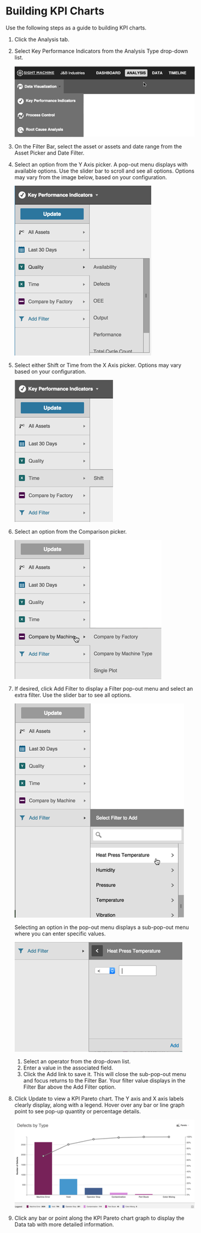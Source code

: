# Building KPI Charts

 Use the following steps as a guide to building KPI charts.
 
 1. Click the Analysis tab.
 2. Select Key Performance Indicators from the Analysis Type drop-down list.

    ![](analysisTabTopOptionsE.png)

 3. On the Filter Bar, select the asset or assets and date range from the Asset Picker and Date Filter.
 4. Select an option from the Y Axis picker. A pop-out menu displays with available options. Use the slider bar to scroll and see all options. Options may vary from the image below, based on your configuration.
 
     ![](analysisTabYAxisE.png)
 
 5. Select either Shift or Time from the X Axis picker. Options may vary based on your configuration.

     ![](analysisTabXAxisE.png)
 
 
 6. Select an option from the Comparison picker.
  
      ![](analysisTabComparisonPickerE.png)
  
 7. If desired, click Add Filter to display a Filter pop-out menu and select an extra filter. Use the slider bar to see all options.

    ![](analysisTabFilteraE.png)


    Selecting an option in the pop-out menu displays a sub-pop-out menu where you can enter specific values.

    ![](analysisTabFilterbE.png)

     1. Select an operator from the drop-down list.
     2. Enter a value in the associated field.
     3. Click the Add link to save it. This will close the sub-pop-out menu and focus returns to the Filter Bar. Your filter value displays in the Filter Bar above the Add Filter option.

 8. Click Update to view a KPI Pareto chart. The Y axis and X axis labels clearly display, along with a legend. Hover over any bar or line graph point to see pop-up quantity or percentage details.

    ![](analysisTabResultsE.png)

 9. Click any bar or point along the KPI Pareto chart graph to display the Data tab with more detailed information.